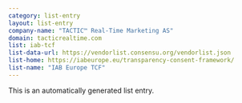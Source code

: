 ```yaml
---
category: list-entry
layout: list-entry
company-name: "TACTIC™ Real-Time Marketing AS"
domain: tacticrealtime.com
list: iab-tcf
list-data-url: https://vendorlist.consensu.org/vendorlist.json
list-home: https://iabeurope.eu/transparency-consent-framework/
list-name: "IAB Europe TCF"
---
```


This is an automatically generated list entry.

